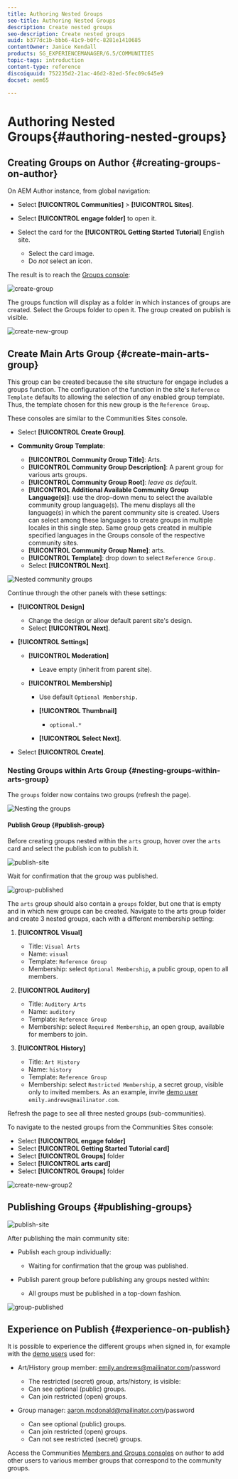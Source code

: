 ```yaml
---
title: Authoring Nested Groups
seo-title: Authoring Nested Groups
description: Create nested groups
seo-description: Create nested groups
uuid: b377dc1b-bbb6-41c9-b0fc-8281e1410685
contentOwner: Janice Kendall
products: SG_EXPERIENCEMANAGER/6.5/COMMUNITIES
topic-tags: introduction
content-type: reference
discoiquuid: 752235d2-21ac-46d2-82ed-5fec09c645e9
docset: aem65

---
```


# Authoring Nested Groups{#authoring-nested-groups}

## Creating Groups on Author {#creating-groups-on-author}

On AEM Author instance, from global navigation:

* Select **[!UICONTROL Communities]** > **[!UICONTROL Sites]**.
* Select **[!UICONTROL engage folder]** to open it.
* Select the card for the **[!UICONTROL Getting Started Tutorial]** English site.

  * Select the card image.
  * Do *not* select an icon.

The result is to reach the [Groups console](/help/communities/groups.md):

![create-group](assets/create-group.png)

The groups function will display as a folder in which instances of groups are created. Select the Groups folder to open it. The group created on publish is visible.

![create-new-group](assets/create-new-group.png)

## Create Main Arts Group {#create-main-arts-group}

This group can be created because the site structure for engage includes a groups function. The configuration of the function in the site's `Reference Template` defaults to allowing the selection of any enabled group template. Thus, the template chosen for this new group is the `Reference Group`.

These consoles are similar to the Communities Sites console.

* Select **[!UICONTROL Create Group]**.

* **Community Group Template**:

  * **[!UICONTROL Community Group Title]**: Arts.
  * **[!UICONTROL Community Group Description]**: A parent group for various arts groups.
  * **[!UICONTROL Community Group Root]**: *leave as default*.
  * **[!UICONTROL Additional Available Community Group Language(s)]**: use the drop-down menu to select the available community group language(s). The menu displays all the language(s) in which the parent community site is created. Users can select among these languages to create groups in multiple locales in this single step. Same group gets created in multiple specified languages in the Groups console of the respective community sites.
  * **[!UICONTROL Community Group Name]**: arts.
  * **[!UICONTROL Template]**: drop down to select `Reference Group.`
  * Select **[!UICONTROL Next]**.

![Nested community groups](assets/parent-to-nestedgroup.png)

Continue through the other panels with these settings:

* **[!UICONTROL Design]**

  * Change the design or allow default parent site's design.
  * Select **[!UICONTROL Next]**.

* **[!UICONTROL Settings]**

  * **[!UICONTROL Moderation]**

    * Leave empty (inherit from parent site).

  * **[!UICONTROL Membership]**

    * Use default `Optional Membership.`

    * **[!UICONTROL Thumbnail]**
      * `optional.*`

    * **[!UICONTROL Select Next]**.

* Select **[!UICONTROL Create]**.

### Nesting Groups within Arts Group {#nesting-groups-within-arts-group}

The `groups` folder now contains two groups (refresh the page).

![Nesting the groups](assets/create-community-group.png)

#### Publish Group {#publish-group}

Before creating groups nested within the `arts` group, hover over the `arts` card and select the publish icon to publish it.

![publish-site](assets/publish-site.png)

Wait for confirmation that the group was published.

![group-published](assets/group-published.png)

The `arts` group should also contain a `groups` folder, but one that is empty and in which new groups can be created. Navigate to the arts group folder and create 3 nested groups, each with a different membership setting:

1. **[!UICONTROL Visual]**

   * Title: `Visual Arts`
   * Name: `visual`
   * Template: `Reference Group`
   * Membership: select `Optional Membership`, a public group, open to all members.

1. **[!UICONTROL Auditory]**

   * Title: `Auditory Arts`
   * Name: `auditory`
   * Template: `Reference Group`
   * Membership: select `Required Membership`, an open group, available for members to join.

1. **[!UICONTROL History]**

   * Title: `Art History`
   * Name: `history`
   * Template: `Reference Group`
   * Membership: select `Restricted Membership`, a secret group, visible only to invited members. As an example, invite [demo user](/help/communities/tutorials.md#demo-users) `emily.andrews@mailinator.com`.

Refresh the page to see all three nested groups (sub-communities).

To navigate to the nested groups from the Communities Sites console:

* Select **[!UICONTROL engage folder]**
* Select **[!UICONTROL Getting Started Tutorial card]**
* Select **[!UICONTROL Groups]** folder
* Select **[!UICONTROL arts card]**
* Select **[!UICONTROL Groups]** folder

![create-new-group2](assets/create-new-group2.png)

## Publishing Groups {#publishing-groups}

![publish-site](assets/publish-site.png)

After publishing the main community site:

* Publish each group individually:

  * Waiting for confirmation that the group was published.

* Publish parent group before publishing any groups nested within:

  * All groups must be published in a top-down fashion.

![group-published](assets/group-published.png)

## Experience on Publish {#experience-on-publish}

It is possible to experience the different groups when signed in, for example with the [demo users](/help/communities/tutorials.md#demo-users) used for:

* Art/History group member: emily.andrews@mailinator.com/password
  * The restricted (secret) group, arts/history, is visible:
  * Can see optional (public) groups.
  * Can join restricted (open) groups.

* Group manager: aaron.mcdonald@mailinator.com/password

  * Can see optional (public) groups.
  * Can join restricted (open) groups.
  * Can not see restricted (secret) groups.

Access the Communities [Members and Groups consoles](/help/communities/members.md) on author to add other users to various member groups that correspond to the community groups.

